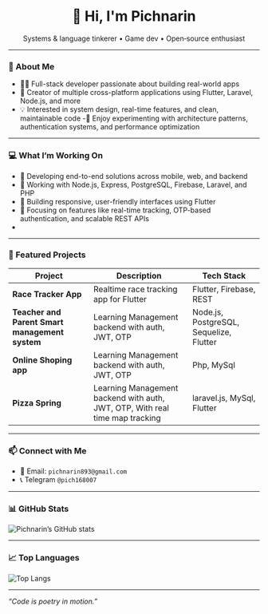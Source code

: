 <!-- Header -->
<h1 align="center">👋 Hi, I'm Pichnarin</h1>
<p align="center">
  Systems & language tinkerer • Game dev • Open‑source enthusiast
</p>

---

### 🧠 About Me
- 👨‍💻 Full-stack developer passionate about building real-world apps
- 📱 Creator of multiple cross-platform applications using Flutter, Laravel, Node.js, and more
- 💡 Interested in system design, real-time features, and clean, maintainable code
-🧪 Enjoy experimenting with architecture patterns, authentication systems, and performance optimization

---

### 💻 What I’m Working On
- 🔁 Developing end-to-end solutions across mobile, web, and backend
- 🔧 Working with Node.js, Express, PostgreSQL, Firebase, Laravel, and PHP
- 🎨 Building responsive, user-friendly interfaces using Flutter
- 📡 Focusing on features like real-time tracking, OTP-based authentication, and scalable REST APIs
- 
---

### 🔧 Featured Projects

| Project         | Description                                          | Tech Stack           |
|----------------|------------------------------------------------------|----------------------|
| **Race Tracker App** | Realtime race tracking app for Flutter           | Flutter, Firebase, REST |
| **Teacher and Parent Smart management system** | Learning Management backend with auth, JWT, OTP    | Node.js, PostgreSQL, Sequelize, Flutter |
| **Online Shoping app** | Learning Management backend with auth, JWT, OTP    | Php, MySql |
| **Pizza Spring** | Learning Management backend with auth, JWT, OTP, With real time map tracking    | laravel.js, MySql, Flutter |



---

### 📫 Connect with Me
- 📧 Email: `pichnarin893@gmail.com`
- 📞 Telegram `@pich168007`
---

### 📊 GitHub Stats

![Pichnarin’s GitHub stats](https://github-readme-stats.vercel.app/api?username=pichnarin&show_icons=true&theme=radical)

---

### 📈 Top Languages

![Top Langs](https://github-readme-stats.vercel.app/api/top-langs/?username=pichnarin&layout=compact&theme=radical)

---

*“Code is poetry in motion.”*

